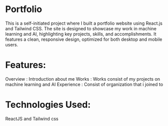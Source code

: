 # Portfolio
This is a self-initiated project where I built a portfolio website using React.js and Tailwind CSS. The site is designed to showcase my work in machine learning and AI, highlighting key projects, skills, and accomplishments. It features a clean, responsive design, optimized for both desktop and mobile users.
# Features:
Overview : Introduction about me
Works : Works consist of my projects on machine learning and AI
Experience : Consist of organization that i joined to
# Technologies Used:
ReactJS and Tailwind css
